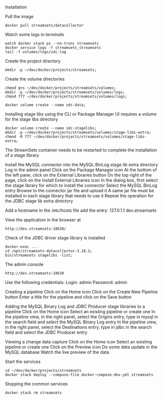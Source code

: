 Installation

Pull the image
```
docker pull streamsets/datacollector
```

Watch some logs in terminals
```
watch docker stack ps --no-trunc streamsets
docker service logs -f streamsets_streamsets
tail -f volumes/logs/sdc.log
```

Create the project directory
```
mkdir -p ~/dev/docker/projects/streamsets;
```

Create the volume directories
```
chmod g+s ~/dev/docker/projects/streamsets/volumes;
mkdir -p ~/dev/docker/projects/streamsets/volumes/logs;
chmod 777 ~/dev/docker/projects/streamsets/volumes/logs;

docker volume create --name sdc-data;
```

Installing stage libs using the CLI or Package Manager UI requires a volume for the stage libs directory
```
docker volume create --name sdc-stagelibs;
mkdir -p ~/dev/docker/projects/streamsets/volumes/stage-libs-extra;
chmod -R 777 ~/dev/docker/projects/streamsets/volumes/stage-libs-extra;
```
The StreamSets container needs to be restarted to complete the installation of a stage library

Install the MySQL connector into the MySQL BinLog stage lib extra directory
  Log in the admin panel
  Click on the Package Manager icon
  At the bottom of the left pane, click on the External Libraries button
  On the top right of the page, click on the Install External Libraries icon
  In the dialog box, first select the stage library for which to install the connector
    Select the MySQL BinLog entry
  Browse to the connector jar file and upload it
A same jar file must be installed in each stage library that needs to use it
Repeat the operation for the JDBC stage lib extra directory

Add a hostname
In the /etc/hosts file add the entry:
127.0.1.1 dev.streamsets

View the application in the browser at
```
http://dev.streamsets:18630/
```

Check of the JDBC driver stage library is installed
```
docker-exec ...
cd /opt/streamsets-datacollector-3.18.1;
bin/streamsets stagelibs -list;
```

The admin console
```
http://dev.streamsets:18630
```
Use the following credentials:
Login: admin
Password: admin

Creating a pipeline
  Click on the Home icon
  Click on the Create New Pipeline button
  Enter a title for the pipeline and click on the Save button

Adding the MySQL Binary Log and JDBC Producer stage libraries to a pipeline
  Click on the Home icon
  Select an existing pipeline or create one
  In the pipeline view, in the right panel, select the Origins entry, type in mysql in the search field and select the MySQL Binary Log entry
  In the pipeline view, in the right panel, select the Destinations entry, type in jdbc in the search field and select the JDBC Producer entry

Viewing a change data capture
  Click on the Home icon
  Select an existing pipeline or create one
  Click on the Preview icon
  Do some data update in the MySQL database
  Watch the live preview of the data

Start the services
```  
cd ~/dev/docker/projects/streamsets
docker stack deploy --compose-file docker-compose-dev.yml streamsets
```

Stopping the common services
```  
docker stack rm streamsets
```
